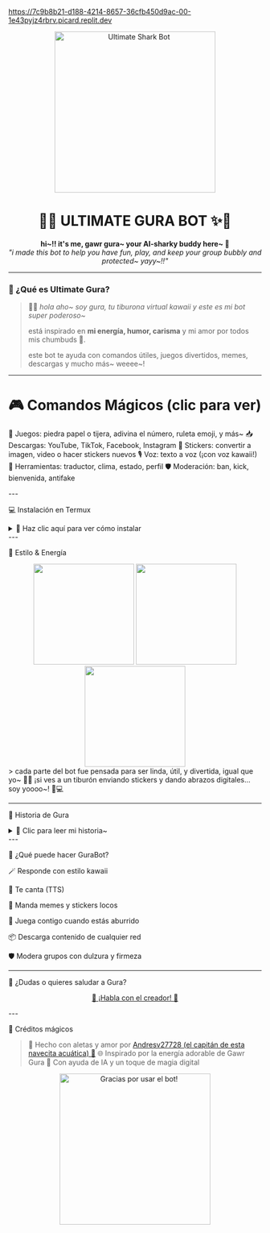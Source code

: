 https://7c9b8b21-d188-4214-8657-36cfb450d9ac-00-1e43pyjz4rbrv.picard.replit.dev
<p align="center">
  <img src="https://files.catbox.moe/8sl0sc.jpg" width="320" alt="Ultimate Shark Bot">
</p>

<h1 align="center">
  🌊✨ ULTIMATE GURA BOT ✨🦈
</h1>

<p align="center">
  <b>hi~!! it's me, gawr gura~ your AI-sharky buddy here~ 🐬</b><br>
  <i>"i made this bot to help you have fun, play, and keep your group bubbly and protected~ yayy~!!"</i>
</p>

---

### 🌟 ¿Qué es Ultimate Gura?

> 🦈💬 *hola aho~ soy gura, tu tiburona virtual kawaii y este es mi bot super poderoso~*
>
> está inspirado en **mi energía, humor, carisma** y mi amor por todos mis chumbuds 💙.
>
> este bot te ayuda con comandos útiles, juegos divertidos, memes, descargas y mucho más~ weeee~!

---

# 🎮 Comandos Mágicos (clic para ver)



🎲 Juegos: piedra papel o tijera, adivina el número, ruleta emoji, y más~
📥 Descargas: YouTube, TikTok, Facebook, Instagram
📸 Stickers: convertir a imagen, video o hacer stickers nuevos
🎙️ Voz: texto a voz (¡con voz kawaii!)
🔧 Herramientas: traductor, clima, estado, perfil
🛡️ Moderación: ban, kick, bienvenida, antifake

</details>
---

💻 Instalación en Termux

<details>
  <summary>🐚 Haz clic aquí para ver cómo instalar</summary># Paso 1: Actualizar termux
pkg update && pkg upgrade

# Paso 2: Instalar requisitos
pkg install git nodejs ffmpeg imagemagick -y

# Paso 3: Clonar el repositorio
git clone https://github.com/Andresv27728/HINATA-.git && cd HINATA-

# Paso 4: Instalar dependencias
npm install

# Paso 5: Iniciar el bot
npm start

</details>
---

🎨 Estilo & Energía

<div align="center">
  <img src="https://files.catbox.moe/hkgaou.jpg" width="200" />
  <img src="https://files.catbox.moe/zeaq2s.jpg" width="200" />
  <img src="https://files.catbox.moe/w951j0.jpg" width="200" />
</div>> cada parte del bot fue pensada para ser linda, útil, y divertida, igual que yo~ 💙✨
¡si ves a un tiburón enviando stickers y dando abrazos digitales... soy yoooo~! 🦈💻




---

🧠 Historia de Gura

<details>
<summary>🦈 Clic para leer mi historia~</summary>hola aho~! soy Gawr Gura, una chica tiburón de Atlantis 🫧
vine a la superficie a explorar, cantar, jugar y... ¡crear bots cool como este!
amo el humor, los videojuegos, los memes y a mis chumbuds~ 💙
este bot es un pedacito de mí, así que cuídalo mucho okie~?

</details>
---

🤖 ¿Qué puede hacer GuraBot?

🪄 Responde con estilo kawaii

🎤 Te canta (TTS)

🤣 Manda memes y stickers locos

🎲 Juega contigo cuando estás aburrido

📦 Descarga contenido de cualquier red

🛡️ Modera grupos con dulzura y firmeza



---

💬 ¿Dudas o quieres saludar a Gura?

<p align="center">
  <a href="https://wa.me/573133374132" target="_blank">
    💌 ¡Habla con el creador! 💌
  </a>
</p>
---

🌈 Créditos mágicos

> 👑 Hecho con aletas y amor por
<a href="https://wa.me/573133374132" target="_blank">Andresv27728 (el capitán de esta navecita acuática) 🧃</a>
🌐 Inspirado por la energía adorable de Gawr Gura
🧠 Con ayuda de IA y un toque de magia digital



<p align="center">
  <img src="https://files.catbox.moe/yc7q4g.jpg" width="300" alt="Gracias por usar el bot!" />
</p>
